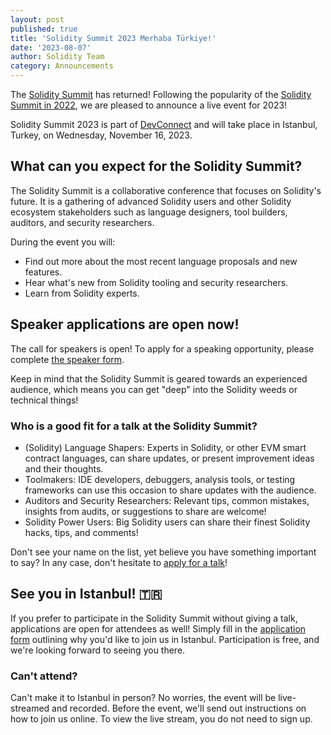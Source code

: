```yaml
---
layout: post
published: true
title: 'Solidity Summit 2023 Merhaba Türkiye!'
date: '2023-08-07'
author: Solidity Team
category: Announcements
---
```

The [Solidity Summit](https://soliditylang.org/summit/) has returned! Following the popularity of the [Solidity Summit in 2022](https://soliditylang.org/blog/2022/05/03/solidity-summit-2022-recap/), we are pleased to announce a live event for 2023!

Solidity Summit 2023 is part of [DevConnect](https://devconnect.org/) and will take place in Istanbul, Turkey, on Wednesday, November 16, 2023.

## What can you expect for the Solidity Summit?

The Solidity Summit is a collaborative conference that focuses on Solidity's future. It is a gathering of advanced Solidity users and other Solidity ecosystem stakeholders such as language designers, tool builders, auditors, and security researchers.

During the event you will:
- Find out more about the most recent language proposals and new features.
- Hear what's new from Solidity tooling and security researchers.
- Learn from Solidity experts.

## Speaker applications are open now!
The call for speakers is open! To apply for a speaking opportunity, please complete [the speaker form](https://cryptpad.fr/form/#/2/form/view/GMGhskSUobJs5pg5ZZ-l0I75kfVKdvIR0L-B0DSDxRk/).

Keep in mind that the Solidity Summit is geared towards an experienced audience, which means you can get "deep" into the Solidity weeds or technical things!

### Who is a good fit for a talk at the Solidity Summit?

- (Solidity) Language Shapers: Experts in Solidity, or other EVM smart contract languages, can share updates, or present improvement ideas and their thoughts.
- Toolmakers: IDE developers, debuggers, analysis tools, or testing frameworks can use this occasion to share updates with the audience.
- Auditors and Security Researchers: Relevant tips, common mistakes, insights from audits, or suggestions to share are welcome!
- Solidity Power Users: Big Solidity users can share their finest Solidity hacks, tips, and comments!

Don't see your name on the list, yet believe you have something important to say? In any case, don't hesitate to [apply for a talk](https://cryptpad.fr/form/#/2/form/view/GMGhskSUobJs5pg5ZZ-l0I75kfVKdvIR0L-B0DSDxRk/)!

## See you in Istanbul! 🇹🇷

If you prefer to participate in the Solidity Summit without giving a talk, applications are open for attendees as well! Simply fill in the [application form](https://cryptpad.fr/form/#/2/form/view/xfCGeeNLIlraxzc46U2fLxAGpbTnlVakiM+18kZJcuI/) outlining why you'd like to join us in Istanbul. Participation is free, and we're looking forward to seeing you there.

### Can't attend?

Can't make it to Istanbul in person? No worries, the event will be live-streamed and recorded. Before the event, we'll send out instructions on how to join us online. To view the live stream, you do not need to sign up.

